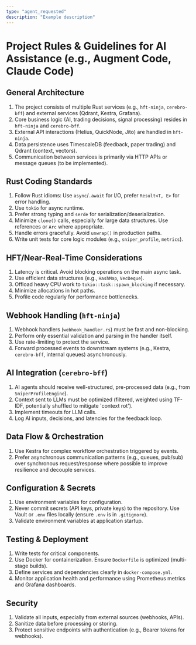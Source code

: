 ```yaml
---
type: "agent_requested"
description: "Example description"
---
```

# Project Rules & Guidelines for AI Assistance (e.g., Augment Code, Claude Code)

## General Architecture
1.  The project consists of multiple Rust services (e.g., `hft-ninja`, `cerebro-bff`) and external services (Qdrant, Kestra, Grafana).
2.  Core business logic (AI, trading decisions, signal processing) resides in `hft-ninja` and `cerebro-bff`.
3.  External API interactions (Helius, QuickNode, Jito) are handled in `hft-ninja`.
4.  Data persistence uses TimescaleDB (feedback, paper trading) and Qdrant (context, vectors).
5.  Communication between services is primarily via HTTP APIs or message queues (to be implemented).

## Rust Coding Standards
1.  Follow Rust idioms: Use `async`/`.await` for I/O, prefer `Result<T, E>` for error handling.
2.  Use `tokio` for async runtime.
3.  Prefer strong typing and `serde` for serialization/deserialization.
4.  Minimize `clone()` calls, especially for large data structures. Use references or `Arc` where appropriate.
5.  Handle errors gracefully. Avoid `unwrap()` in production paths.
6.  Write unit tests for core logic modules (e.g., `sniper_profile`, `metrics`).

## HFT/Near-Real-Time Considerations
1.  Latency is critical. Avoid blocking operations on the main async task.
2.  Use efficient data structures (e.g., `HashMap`, `VecDeque`).
3.  Offload heavy CPU work to `tokio::task::spawn_blocking` if necessary.
4.  Minimize allocations in hot paths.
5.  Profile code regularly for performance bottlenecks.

## Webhook Handling (`hft-ninja`)
1.  Webhook handlers (`webhook_handler.rs`) must be fast and non-blocking.
2.  Perform only essential validation and parsing in the handler itself.
3.  Use rate-limiting to protect the service.
4.  Forward processed events to downstream systems (e.g., Kestra, `cerebro-bff`, internal queues) asynchronously.

## AI Integration (`cerebro-bff`)
1.  AI agents should receive well-structured, pre-processed data (e.g., from `SniperProfileEngine`).
2.  Context sent to LLMs must be optimized (filtered, weighted using TF-IDF, potentially shuffled to mitigate 'context rot').
3.  Implement timeouts for LLM calls.
4.  Log AI inputs, decisions, and latencies for the feedback loop.

## Data Flow & Orchestration
1.  Use Kestra for complex workflow orchestration triggered by events.
2.  Prefer asynchronous communication patterns (e.g., queues, pub/sub) over synchronous request/response where possible to improve resilience and decouple services.

## Configuration & Secrets
1.  Use environment variables for configuration.
2.  Never commit secrets (API keys, private keys) to the repository. Use Vault or `.env` files locally (ensure `.env` is in `.gitignore`).
3.  Validate environment variables at application startup.

## Testing & Deployment
1.  Write tests for critical components.
2.  Use Docker for containerization. Ensure `Dockerfile` is optimized (multi-stage builds).
3.  Define services and dependencies clearly in `docker-compose.yml`.
4.  Monitor application health and performance using Prometheus metrics and Grafana dashboards.

## Security
1.  Validate all inputs, especially from external sources (webhooks, APIs).
2.  Sanitize data before processing or storing.
3.  Protect sensitive endpoints with authentication (e.g., Bearer tokens for webhooks).